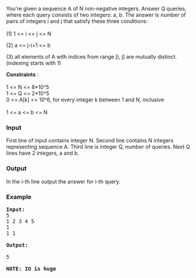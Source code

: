 <p>You're given a sequence A of N non-negative integers. Answer Q queries, where each query consists of two integers: a, b. The answer is number of pairs of integers i and j that satisfy these three conditions:<br><br>(1) 1 &lt;= i &lt;= j &lt;= N</p>
<p>(2) a &lt;= j-i+1 &lt;= b</p>
<p>(3) all elements of A with indices from range [i, j] are mutually distinct. (indexing starts with 1)</p>
<p><strong>Constraints</strong> :<br><br>1 &lt;= N &lt;= 8*10^5<br>1 &lt;= Q &lt;= 2*10^5<br>0 &lt;= A[k] &lt;= 10^6, for every integer k between 1 and N, inclusive<br><br>1 &lt;= a &lt;= b &lt;= N</p>
<h3>Input</h3>
<p>First line of input contains integer N. Second line contains N integers representing sequence A. Third line is integer Q, number of queries. Next Q lines have 2 integers, a and b.</p>
<h3>Output</h3>
<p>In the i-th line output the answer for i-th query.</p>
<h3>Example</h3>
<pre><strong>Input:</strong><br>5<br>1 2 3 4 5<br>1<br>1 1<br><br><strong>Output:</strong><br><br>5<br><br><strong>NOTE: IO is huge</strong></pre>